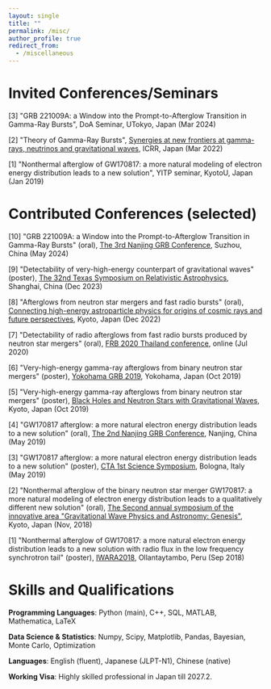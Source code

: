```yaml
---
layout: single
title: ""
permalink: /misc/
author_profile: true
redirect_from:
  - /miscellaneous
---
```


Invited Conferences/Seminars
======
[3] "GRB 221009A: a Window into the Prompt-to-Afterglow Transition in Gamma-Ray Bursts", DoA Seminar, UTokyo, Japan (Mar 2024)

[2] "Theory of Gamma-Ray Bursts", [Synergies at new frontiers at gamma-rays, neutrinos and gravitational waves](https://indico.icrr.u-tokyo.ac.jp/event/694/overview), ICRR, Japan (Mar 2022)

[1] "Nonthermal afterglow of GW170817: a more natural modeling of electron energy distribution leads to a new solution", YITP seminar, KyotoU, Japan (Jan 2019)


Contributed Conferences (selected)
======
[10] "GRB 221009A: a Window into the Prompt-to-Afterglow Transition in Gamma-Ray Bursts" (oral), [The 3rd Nanjing GRB Conference](http://grb2024.scientistsupport.com.cn:8088), Suzhou, China (May 2024)

[9] "Detectability of very-high-energy counterpart of gravitational waves" (poster), [The 32nd Texas Symposium on Relativistic Astrophysics](https://indico-tdli.sjtu.edu.cn/event/1582/), Shanghai, China (Dec 2023)

[8] "Afterglows from neutron star mergers and fast radio bursts" (oral), [Connecting high-energy astroparticle physics
for origins of cosmic rays and future perspectives](http://www2.yukawa.kyoto-u.ac.jp/~crphys2020/), Kyoto, Japan (Dec 2022)

[7] "Detectability of radio afterglows from fast radio bursts produced by neutron star mergers" (oral), [FRB 2020 Thailand conference](http://frb2020.phys.wvu.edu/about.html), online (Jul 2020)

[6] "Very-high-energy gamma-ray afterglows from binary neutron star mergers" (poster), [Yokohama GRB 2019](http://yokohamagrb2019.wikidot.com), Yokohama, Japan (Oct 2019)

[5] "Very-high-energy gamma-ray afterglows from binary neutron star mergers" (poster), [Black Holes and Neutron Stars with Gravitational Waves](http://www2.yukawa.kyoto-u.ac.jp/~mmgw2019/YKIS/index.php), Kyoto, Japan (Oct 2019)

[4] "GW170817 afterglow: a more natural electron energy distribution leads to a new solution" (oral), [The 2nd Nanjing GRB Conference](http://grb2024.scientistsupport.com.cn:8088/blog/news-2/more-about-nanjing-grb-conference-history-6), Nanjing, China (May 2019)

[3] "GW170817 afterglow: a more natural electron energy distribution leads to a new solution" (poster), [CTA 1st Science Symposium](https://indico.cta-observatory.org/event/1946/timetable/), Bologna, Italy (May 2019)

[2] "Nonthermal afterglow of the binary neutron star merger GW170817: a more natural modeling of electron energy distribution leads to a qualitatively different new solution" (oral), [The Second annual symposium of the innovative area "Gravitational Wave Physics and Astronomy: Genesis"](https://www.yukawa.kyoto-u.ac.jp/seminar/s52468?lang=en-GB), Kyoto, Japan (Nov, 2018)

[1] "Nonthermal afterglow of GW170817: a more natural electron energy distribution leads to a new solution with radio flux in the low frequency synchrotron tail" (poster), [IWARA2018](https://indico.cern.ch/event/646046/), Ollantaytambo, Peru (Sep 2018)


<!-- Service
======
Co-organizer of KIAA-DoA Seminar (Jun 2023 - )


Research Intern
======
UWA-USTC/NJU Research Training Program, The University of Western Australia (UWA), 2015 summer, Perth, Australia

Project: "A false intrinsic correlation in gamma-ray burst afterglow data"

Supervisor: [Prof. David Coward](https://research-repository.uwa.edu.au/en/persons/david-coward) -->


Skills and Qualifications
======
**Programming Languages**: Python (main), C++, SQL, MATLAB, Mathematica, LaTeX

**Data Science & Statistics**: Numpy, Scipy, Matplotlib, Pandas, Bayesian, Monte Carlo, Optimization

**Languages**: English (fluent), Japanese (JLPT-N1), Chinese (native)

**Working Visa**: Highly skilled professional in Japan till 2027.2.

<!-- Python 
  * Modeling code of prompt, afterglow, and line emission of GRB 221009A (2023)
  * Modeling code of multi-messenger detection rate from binary neutron star mergers (2019)
  * Modeling code of non-thermal emission from a relativistic structured jet (2017)

C++
  * Modeling code of magnetohydrodynamic effect in accretion disks of magnetic neutron stars (2016)
  * Catalog matching code using binary search algorithm, applied to star catalogs of [UCAC4](https://irsa.ipac.caltech.edu/data/UCAC4/ucac4.html) and [LAMOST](http://www.lamost.org/dr7/v2.0/catalogue) (2014)
  * Modeling code of pulsar braking index (2013)

Language
======
Chinese, Cantonese (mother tongue)

English
  * IELTS: 7.5/9 (2013)
  * TOEFL: 102/120 (2015)
  * GRE: 320/340 (2015)
  * GRE Physics: 990/990 (2015)

Japanese
  * JLPT N1: 115/180 (2021) -->
